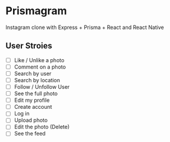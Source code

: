 # Prismagram

Instagram clone with Express + Prisma + React and React Native

## User Stroies

- [ ] Like / Unlike a photo
- [ ] Comment on a photo
- [ ] Search by user
- [ ] Search by location
- [ ] Follow / Unfollow User
- [ ] See the full photo
- [ ] Edit my profile
- [ ] Create account
- [ ] Log in
- [ ] Upload photo
- [ ] Edit the photo (Delete)
- [ ] See the feed
